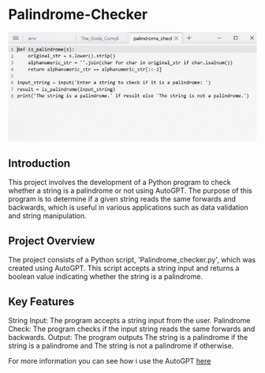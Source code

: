 # Palindrome-Checker
![The Code](https://github.com/sanmyyung/Palindrome-Checker/blob/main/palindrome.JPG)

## Introduction
This project involves the development of a Python program to check whether a string is a palindrome or not using AutoGPT. The purpose of this program is to determine if a given string reads the same forwards and backwards, which is useful in various applications such as data validation and string manipulation.

## Project Overview
The project consists of a Python script, 'Palindrome_checker.py', which was created using AutoGPT. This script accepts a string input and returns a boolean value indicating whether the string is a palindrome.

## Key Features
String Input: The program accepts a string input from the user.
Palindrome Check: The program checks if the input string reads the same forwards and backwards.
Output: The program outputs The string is a palindrome if the string is a palindrome and The string is not a palindrome if otherwise.

For more information you can see how i use the AutoGPT [here](https://github.com/sanmyyung/Palindrome-Checker/blob/main/palindrome%20video.mp4)
